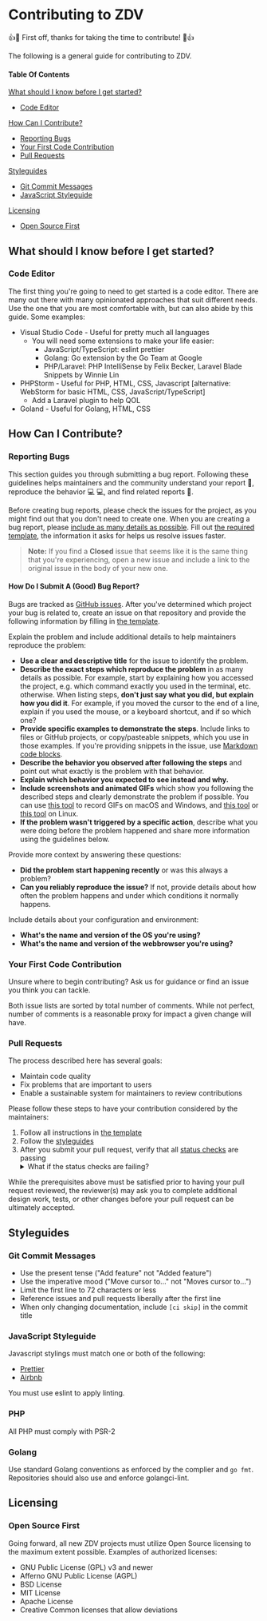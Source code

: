 # Contributing to ZDV

:+1::tada: First off, thanks for taking the time to contribute! :tada::+1:

The following is a general guide for contributing to ZDV.

#### Table Of Contents

[What should I know before I get started?](#what-should-i-know-before-i-get-started)
  * [Code Editor](#code-editor)

[How Can I Contribute?](#how-can-i-contribute)
  * [Reporting Bugs](#reporting-bugs)
  * [Your First Code Contribution](#your-first-code-contribution)
  * [Pull Requests](#pull-requests)

[Styleguides](#styleguides)
  * [Git Commit Messages](#git-commit-messages)
  * [JavaScript Styleguide](#javascript-styleguide)

[Licensing](#licensing)
 * [Open Source First](#open-source-first)

## What should I know before I get started?

### Code Editor

The first thing you're going to need to get started is a code editor.  There are many out there with many opinionated approaches that suit different needs.  Use the one that you are most comfortable with, but can also abide by this guide.  Some examples:
* Visual Studio Code - Useful for pretty much all languages
  * You will need some extensions to make your life easier:
    * JavaScript/TypeScript: eslint prettier
    * Golang: Go extension by the Go Team at Google
    * PHP/Laravel: PHP IntelliSense by Felix Becker, Laravel Blade Snippets by  Winnie Lin
* PHPStorm - Useful for PHP, HTML, CSS, Javascript [alternative: WebStorm for basic HTML, CSS, JavaScript/TypeScript]
  * Add a Laravel plugin to help QOL
* Goland - Useful for Golang, HTML, CSS

## How Can I Contribute?

### Reporting Bugs

This section guides you through submitting a bug report. Following these guidelines helps maintainers and the community understand your report :pencil:, reproduce the behavior :computer: :computer:, and find related reports :mag_right:.

Before creating bug reports, please check the issues for the project, as you might find out that you don't need to create one. When you are creating a bug report, please [include as many details as possible](#how-do-i-submit-a-good-bug-report). Fill out [the required template](BUG_REPORT.md), the information it asks for helps us resolve issues faster.

> **Note:** If you find a **Closed** issue that seems like it is the same thing that you're experiencing, open a new issue and include a link to the original issue in the body of your new one.

#### How Do I Submit A (Good) Bug Report?

Bugs are tracked as [GitHub issues](https://guides.github.com/features/issues/). After you've determined which project your bug is related to, create an issue on that repository and provide the following information by filling in [the template](BUG_REPORT.md).

Explain the problem and include additional details to help maintainers reproduce the problem:

* **Use a clear and descriptive title** for the issue to identify the problem.
* **Describe the exact steps which reproduce the problem** in as many details as possible. For example, start by explaining how you accessed the project, e.g. which command exactly you used in the terminal, etc. otherwise. When listing steps, **don't just say what you did, but explain how you did it**. For example, if you moved the cursor to the end of a line, explain if you used the mouse, or a keyboard shortcut, and if so which one?
* **Provide specific examples to demonstrate the steps**. Include links to files or GitHub projects, or copy/pasteable snippets, which you use in those examples. If you're providing snippets in the issue, use [Markdown code blocks](https://help.github.com/articles/markdown-basics/#multiple-lines).
* **Describe the behavior you observed after following the steps** and point out what exactly is the problem with that behavior.
* **Explain which behavior you expected to see instead and why.**
* **Include screenshots and animated GIFs** which show you following the described steps and clearly demonstrate the problem if possible. You can use [this tool](https://www.cockos.com/licecap/) to record GIFs on macOS and Windows, and [this tool](https://github.com/colinkeenan/silentcast) or [this tool](https://github.com/GNOME/byzanz) on Linux.
* **If the problem wasn't triggered by a specific action**, describe what you were doing before the problem happened and share more information using the guidelines below.

Provide more context by answering these questions:

* **Did the problem start happening recently** or was this always a problem?
* **Can you reliably reproduce the issue?** If not, provide details about how often the problem happens and under which conditions it normally happens.

Include details about your configuration and environment:

* **What's the name and version of the OS you're using?**
* **What's the name and version of the webbrowser you're using?**

### Your First Code Contribution

Unsure where to begin contributing? Ask us for guidance or find an issue you think you can tackle.

Both issue lists are sorted by total number of comments. While not perfect, number of comments is a reasonable proxy for impact a given change will have.

### Pull Requests

The process described here has several goals:

- Maintain code quality
- Fix problems that are important to users
- Enable a sustainable system for maintainers to review contributions

Please follow these steps to have your contribution considered by the maintainers:

1. Follow all instructions in [the template](PULL_REQUEST_TEMPLATE.md)
2. Follow the [styleguides](#styleguides)
3. After you submit your pull request, verify that all [status checks](https://help.github.com/articles/about-status-checks/) are passing <details><summary>What if the status checks are failing?</summary>If a status check is failing, and you believe that the failure is unrelated to your change, please leave a comment on the pull request explaining why you believe the failure is unrelated. A maintainer will re-run the status check for you. If we conclude that the failure was a false positive, then we will open an issue to track that problem with our status check suite.</details>

While the prerequisites above must be satisfied prior to having your pull request reviewed, the reviewer(s) may ask you to complete additional design work, tests, or other changes before your pull request can be ultimately accepted.

## Styleguides

### Git Commit Messages

* Use the present tense ("Add feature" not "Added feature")
* Use the imperative mood ("Move cursor to..." not "Moves cursor to...")
* Limit the first line to 72 characters or less
* Reference issues and pull requests liberally after the first line
* When only changing documentation, include `[ci skip]` in the commit title

### JavaScript Styleguide

Javascript stylings must match one or both of the following:
* [Prettier](https://prettier.io)
* [Airbnb](https://github.com/airbnb/javascript)

You must use eslint to apply linting.

### PHP

All PHP must comply with PSR-2

### Golang

Use standard Golang conventions as enforced by the complier and `go fmt`. Repositories should also use and enforce golangci-lint.

## Licensing

### Open Source First

Going forward, all new ZDV projects must utilize Open Source licensing to the maximum extent possible.  Examples of authorized licenses:

* GNU Public License (GPL) v3 and newer
* Afferno GNU Public License (AGPL)
* BSD License
* MIT License
* Apache License
* Creative Common licenses that allow deviations
